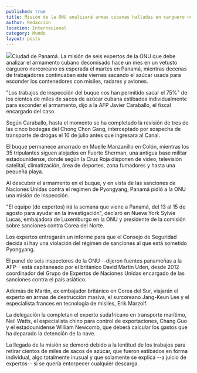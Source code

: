 ```yaml
---
published: true
title: Misión de la ONU analizará armas cubanas halladas en carguero norcoreano
author: Redacción
location: Internacional
category: Mundo
layout: posts
---
```


![](http://i.imgur.com/InXYxIlm.jpg)Ciudad de Panamá. La misión de seis expertos de la ONU que debe analizar el armamento cubano decomisado hace un mes en un vetusto carguero norcoreano es esperada el martes en Panamá, mientras decenas de trabajadores continuaban este viernes sacando el azúcar usada para esconder los contenedores con misiles, radares y aviones.

"Los trabajos de inspección del buque nos han permitido sacar el 75%" de los cientos de miles de sacos de azúcar cubana estibados individualmente para esconder el armamento, dijo a la AFP Javier Caraballo, el fiscal encargado del caso.

Según Caraballo, hasta el momento se ha completado la revisión de tres de las cinco bodegas del Chong Chon Gang, interceptado por sospecha de transporte de drogas el 10 de julio antes que ingresara al Canal.

El buque permanece amarrado en Muelle Manzanillo en Colón, mientras los 35 tripulantes siguen alojados en Fuerte Sherman, una antigua base militar estadounidense, donde según la Cruz Roja disponen de video, televisión satelital, climatización, área de deportes, zona fumadores y hasta una pequeña playa.

Al descubrir el armamento en el buque, y en vista de las sanciones de Naciones Unidas contra el regimen de Pyongyang, Panamá pidió a la ONU una misión de inspección.

"El equipo (de expertos) irá la semana que viene a Panamá, del 13 al 15 de agosto para ayudar en la investigación", declaró en Nueva York Sylvie Lucas, embajadora de Luxemburgo en la ONU y presidente de la comisión sobre sanciones contra Corea del Norte.

Los expertos entregarán un informe para que el Consejo de Seguridad decida si hay una violación del régimen de sanciones al que está sometido Pyongyang.

El panel de seis inspectores de la ONU --dijeron fuentes panameñas a la AFP-- está capitaneado por el británico David Martin Uden, desde 2012 coordinador del Grupo de Expertos de Naciones Unidas encargado de las sanciones contra el país asiático.

Además de Martin, ex embajador británico en Corea del Sur, viajarán el experto en armas de destrucción masiva, el surcoreano Jang-Keun Lee y el especialista frances en tecnología de misiles, Erik Marzolf.

La delegación la completan el experto sudafricano en transporte marítimo, Neil Watts, el especialista chino para control de exportaciones, Chang Guo y el estadounidense William Newcomb, que deberá calcular los gastos que ha deparado la detención de la nave.

La llegada de la misión se demoró debido a la lentitud de los trabajos para retirar cientos de miles de sacos de azúcar, que fueron estibados en forma individual, algo totalmente inusual y que solamente se explica --a juicio de expertos-- si se quería entorpecer cualquier descarga.
